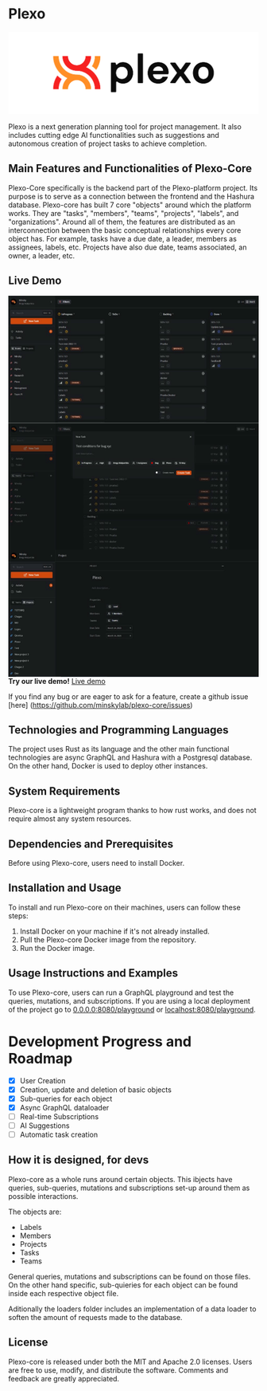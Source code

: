 # Plexo

<picture>
  <source media="(prefers-color-scheme: dark)" srcset="/public/plexo_logo_white_text.svg">
  <source media="(prefers-color-scheme: light)" srcset="/public/plexo_logo_black_text.svg">
  <img alt="Plexo logoype" src="/public/plexo_logo_black_text.svg">
</picture>

Plexo is a next generation planning tool for project management. It also includes cutting edge AI functionalities such as suggestions and autonomous creation of project tasks to achieve completion.  
## Main Features and Functionalities of Plexo-Core

Plexo-Core specifically is the backend part of the Plexo-platform project. Its purpose is to serve as a connection between the frontend and the Hashura database. Plexo-core has built 7 core "objects" around which the platform works. They are "tasks", "members", "teams", "projects", "labels", and "organizations". Around all of them, the features are distributed as an interconnection between the basic conceptual relationships every core object has. For example, tasks have a due date, a leader, members as assignees, labels, etc. Projects have also due date, teams associated, an owner, a leader, etc.

## Live Demo

<img align="right" height="255" src="/public/plexo-live-1.svg" alt="Image of tasks on board view" title="Board view Plexo">

<img align="right" height="255" src="/public/plexo-live-2.svg" alt="Image of task creation with tasks list view on the back" title="Task creation Plexo">

<img align="right" height="255" src="/public/plexo-live-3.svg" alt="View of one of the projects" title="In project view Plexo">

**Try our live demo!** [Live demo](https://plexo-demo.internal.minsky.cc/)

If you find any bug or are eager to ask for a feature, create a github issue [here] (https://github.com/minskylab/plexo-core/issues)

## Technologies and Programming Languages

The project uses Rust as its language and the other main functional technologies are async GraphQL and Hashura with a Postgresql database. On the other hand, Docker is used to deploy other instances.

## System Requirements

Plexo-core is a lightweight program thanks to how rust works, and does not require almost any system resources.

## Dependencies and Prerequisites

Before using Plexo-core, users need to install Docker.

## Installation and Usage

To install and run Plexo-core on their machines, users can follow these steps:

1. Install Docker on your machine if it's not already installed.
2. Pull the Plexo-core Docker image from the repository.
3. Run the Docker image.

## Usage Instructions and Examples

To use Plexo-core, users can run a GraphQL playground and test the queries, mutations, and subscriptions.
If you are using a local deployment of the project go to [0.0.0.0:8080/playground](http://0.0.0.0:8080/playground) or [localhost:8080/playground](http://localhost:8080/playground).
# Development Progress and Roadmap

- [x] User Creation
- [x] Creation, update and deletion of basic objects
- [x] Sub-queries for each object
- [x] Async GraphQL dataloader
- [ ] Real-time Subscriptions
- [ ] AI Suggestions
- [ ] Automatic task creation
## How it is designed, for devs

Plexo-core as a whole runs around certain objects. This ibjects have queries, sub-queries, mutations and subscriptions set-up around them as possible interactions. 

The objects are:
- Labels
- Members
- Projects
- Tasks
- Teams

General queries, mutations and subscriptions can be found on those files. On the other hand specific, sub-quieries for each object can be found inside each respective object file. 

Aditionally the loaders folder includes an implementation of a data loader to soften the amount of requests made to the database.
## License

Plexo-core is released under both the MIT and Apache 2.0 licenses. Users are free to use, modify, and distribute the software. Comments and feedback are greatly appreciated.
